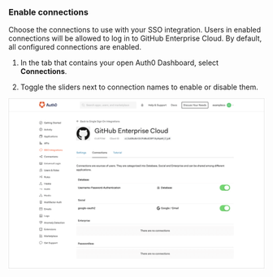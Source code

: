### Enable connections

Choose the connections to use with your SSO integration. Users in enabled connections will be allowed to log in to GitHub Enterprise Cloud. By default, all configured connections are enabled.

1. In the tab that contains your open Auth0 Dashboard, select **Connections**.

2. Toggle the sliders next to connection names to enable or disable them.

![Enable/Disable Connections](/media/articles/dashboard/sso-integrations/settings-connections-github-enterprise-cloud.png)